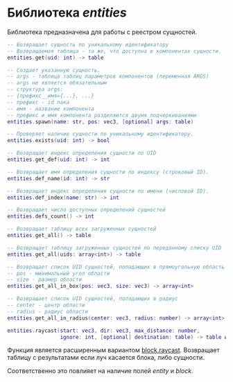 # Библиотека *entities*

Библиотека предназначена для работы с реестром сущностей.

```lua
-- Возвращает сущность по уникальному идентификатору
-- Возвращаемая таблица - та же, что доступна в компонентах сущности.
entities.get(uid: int) -> table

-- Создает указанную сущность.
-- args - таблица таблиц параметров компонентов (переменная ARGS)
-- args не является обязательным
-- структура args:
-- {префикс__имя={...}, ...}
-- префикс - id пака
-- имя - название компонента
-- префикс и имя компонента разделяются двумя подчеркиваниями
entities.spawn(name: str, pos: vec3, [optional] args: table)

-- Проверяет наличие сущности по уникальному идентификатору.
entities.exists(uid: int) -> bool

-- Возвращает индекс определения сущности по UID
entities.get_def(uid: int) -> int

-- Возвращает имя определения сущности по индексу (строковый ID).
entities.def_name(id: int) -> str

-- Возвращает индекс определения сущности по имени (числовой ID).
entities.def_index(name: str) -> int

-- Возвращает число доступных определений сущностей
entities.defs_count() -> int

-- Возвращает таблицу всех загруженных сущностей
entities.get_all() -> table

-- Возвращает таблицу загруженных сущностей по переданному списку UID
entities.get_all(uids: array<int>) -> table

-- Возвращает список UID сущностей, попадающих в прямоугольную область
-- pos - минимальный угол области
-- size - размер области
entities.get_all_in_box(pos: vec3, size: vec3) -> array<int>

-- Возвращает список UID сущностей, попадающих в радиус
-- center - центр области
-- radius - радиус области
entities.get_all_in_radius(center: vec3, radius: number) -> array<int>
```

```lua
entities.raycast(start: vec3, dir: vec3, max_distance: number,
                 ignore: int, [optional] destination: table) -> table или nil
```

Функция является расширенным вариантом [block.raycast](libblock.md#raycast). Возвращает таблицу с результатами если луч касается блока, либо сущности.

Соответственно это повлияет на наличие полей *entity* и *block*.

